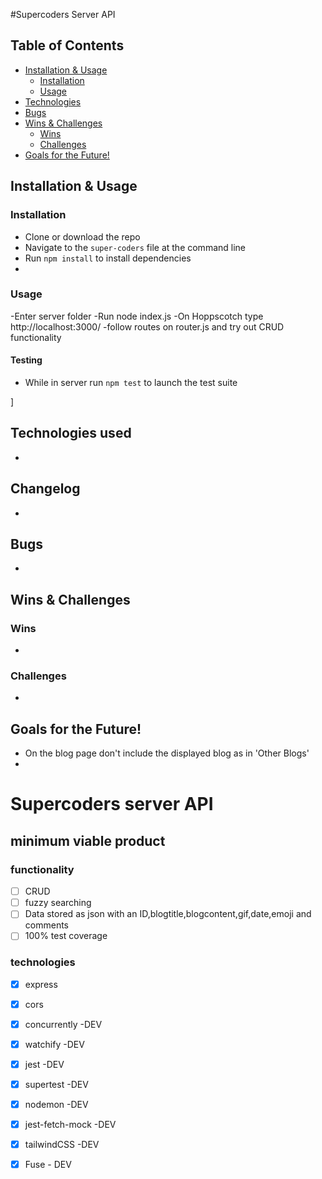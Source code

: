 #Supercoders Server API

## Table of Contents

- [Installation & Usage](#installation--usage)
  - [Installation](#installation)
  - [Usage](#usage)
- [Technologies](#technologies)
- [Bugs](#bugs)
- [Wins & Challenges](#wins--challenges)
  - [Wins](#wins)
  - [Challenges](#challenges)
- [Goals for the Future!](#goals-for-the-future)

## Installation & Usage

### Installation

- Clone or download the repo
- Navigate to the `super-coders` file at the command line
- Run `npm install` to install dependencies
- 

### Usage

-Enter server folder
-Run node index.js
-On Hoppscotch type http://localhost:3000/
-follow routes on router.js and try out CRUD functionality

#### Testing

- While in server run `npm test` to launch the test suite

]
## Technologies used

-

## Changelog

-

## Bugs

-

## Wins & Challenges

### Wins

-

### Challenges

-

## Goals for the Future!

- On the blog page don't include the displayed blog as in 'Other Blogs'
-














# Supercoders server API

## minimum viable product

### functionality
- [ ] CRUD
- [ ] fuzzy searching
- [ ] Data stored as json with an ID,blogtitle,blogcontent,gif,date,emoji and comments
- [ ] 100% test coverage

### technologies
- [x] express
- [x] cors
- [x] concurrently -DEV
- [x] watchify -DEV
- [x] jest -DEV
- [x] supertest -DEV
- [x] nodemon -DEV
- [x] jest-fetch-mock -DEV
- [x] tailwindCSS -DEV
- [x] Fuse - DEV


